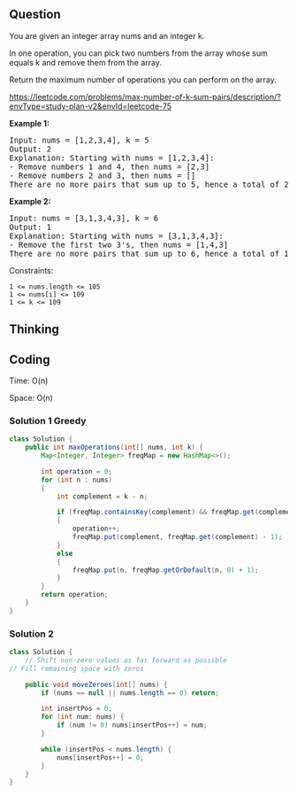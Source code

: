 ## Question
You are given an integer array nums and an integer k.

In one operation, you can pick two numbers from the array whose sum equals k and remove them from the array.

Return the maximum number of operations you can perform on the array.

https://leetcode.com/problems/max-number-of-k-sum-pairs/description/?envType=study-plan-v2&envId=leetcode-75

**Example 1:**
<pre>
Input: nums = [1,2,3,4], k = 5
Output: 2
Explanation: Starting with nums = [1,2,3,4]:
- Remove numbers 1 and 4, then nums = [2,3]
- Remove numbers 2 and 3, then nums = []
There are no more pairs that sum up to 5, hence a total of 2 operations.
</pre>

**Example 2:**
<pre>
Input: nums = [3,1,3,4,3], k = 6
Output: 1
Explanation: Starting with nums = [3,1,3,4,3]:
- Remove the first two 3's, then nums = [1,4,3]
There are no more pairs that sum up to 6, hence a total of 1 operation.
</pre>

Constraints:

    1 <= nums.length <= 105
    1 <= nums[i] <= 109
    1 <= k <= 109


## Thinking



## Coding
Time: O(n)

Space: O(n) 

### Solution 1 Greedy
```java
class Solution {
    public int maxOperations(int[] nums, int k) {
        Map<Integer, Integer> freqMap = new HashMap<>();

        int operation = 0;
        for (int n : nums)
        {
            int complement = k - n;

            if (freqMap.containsKey(complement) && freqMap.get(complement) > 0)
            {
                operation++;
                freqMap.put(complement, freqMap.get(complement) - 1);
            }
            else
            {
                freqMap.put(n, freqMap.getOrDefault(n, 0) + 1);
            }
        }
        return operation;
    }
}
```

### Solution 2
```java
class Solution {
    // Shift non-zero values as far forward as possible
// Fill remaining space with zeros

    public void moveZeroes(int[] nums) {
        if (nums == null || nums.length == 0) return;

        int insertPos = 0;
        for (int num: nums) {
            if (num != 0) nums[insertPos++] = num;
        }

        while (insertPos < nums.length) {
            nums[insertPos++] = 0;
        }
    }
}
```
